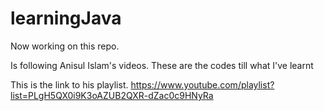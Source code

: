 # learningJava

Now working on this repo.

Is following Anisul Islam's videos. These are the codes till what I've learnt







This is the link to his playlist.
https://www.youtube.com/playlist?list=PLgH5QX0i9K3oAZUB2QXR-dZac0c9HNyRa
